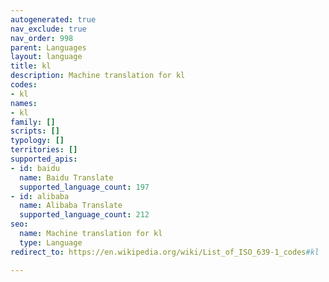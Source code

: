 ```yaml
---
autogenerated: true
nav_exclude: true
nav_order: 998
parent: Languages
layout: language
title: kl
description: Machine translation for kl
codes:
- kl
names:
- kl
family: []
scripts: []
typology: []
territories: []
supported_apis:
- id: baidu
  name: Baidu Translate
  supported_language_count: 197
- id: alibaba
  name: Alibaba Translate
  supported_language_count: 212
seo:
  name: Machine translation for kl
  type: Language
redirect_to: https://en.wikipedia.org/wiki/List_of_ISO_639-1_codes#kl

---
```


